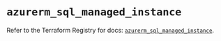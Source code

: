 # `azurerm_sql_managed_instance`

Refer to the Terraform Registry for docs: [`azurerm_sql_managed_instance`](https://registry.terraform.io/providers/hashicorp/azurerm/3.100.0/docs/resources/sql_managed_instance).
